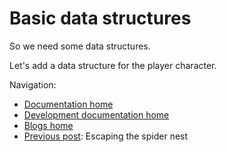 # Basic data structures

So we need some data structures.

Let's add a data structure for the player character.

Navigation:

+ [Documentation home](../../../README.md)
+ [Development documentation home](../../README.md)
+ [Blogs home](../README.md)
+ [Previous post](../006-escape/README.md): Escaping the spider nest
